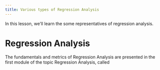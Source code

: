 ```yaml
---
title: Various types of Regression Analysis
---
```


In this lesson, we'll learn the some representatives of regression analysis.


# Regression Analysis

The fundamentals and metrics of Regression Analysis are presented in the first module of the topic Regression Analysis, called 